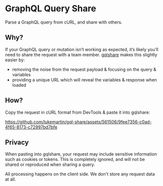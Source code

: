# GraphQL Query Share

Parse a GraphQL query from cURL, and share with others.

## Why?

If your GraphQL query or mutation isn’t working as expected, it’s likely you’ll need to share the request with a team member. [gqlshare](https://gqlshare.dev) makes this slightly easier by:

- removing the noise from the request payload & focusing on the query & variables
- providing a unique URL which will reveal the variables & response when loaded

## How?

Copy the request in cURL format from DevTools & paste it into gqlshare:

https://github.com/lukemartin/gql-share/assets/561506/9fee7356-c0ad-4f65-8173-c72997bd7bfe

## Privacy

When pasting into gqlshare, your request may include sensitive information such as cookies or tokens. This is completely ignored, and will not be shared or reproduced when sharing a query.

All processing happens on the client side. We don't store any request data at all.
